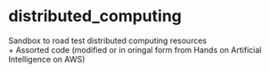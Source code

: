 # distributed_computing
Sandbox to road test distributed computing resources
<br>\+ Assorted code (modified or in oringal form from Hands on Artificial Intelligence on AWS)
